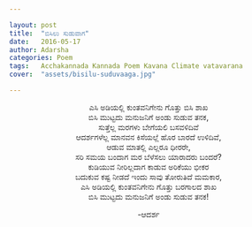 ```yaml
---

layout: post
title:  "ಬಿಸಿಲು ಸುಡುವಾಗ"
date:   2016-05-17
author: Adarsha
categories: Poem
tags:	Acchakannada Kannada Poem Kavana Climate vatavarana
cover:  "assets/bisilu-suduvaaga.jpg"

---
```

<p align = "center">ಎಸಿ ಅಡಿಯಲ್ಲಿ ಕುಂತವನಿಗೇನು ಗೊತ್ತು ಬಿಸಿ ಶಾಖ<br>
ಬಿಸಿ ಮುಟ್ಟದು ಮನುಜನಿಗೆ ಅಂಡು ಸುಡುವ ತನಕ,<br><!--more-->
ಸುತ್ತೆಲ್ಲ ಮರಗಳು ಬೇಗೆಯಲಿ ಬಸವಳಿದಿವೆ<br>
ಆದರ್ಶಗಳೆಲ್ಲ ಮಾನವನ ಕಿಸೆಯಲ್ಲೆ ಹೊರ ಬಾರದೆ ಉಳಿದಿವೆ,<br>
ಆಡುವ ಮಾತಲ್ಲಿ ಎಲ್ಲರೂ ಧೀರರೇ,<br>
ಸರಿ ಸಮಯ ಬಂದಾಗ ಮರ ಬೆಳೆಸಲು ಯಾರಾದರು ಬಂದರೆ?<br>
ಕುಡಿಯುವ ನೀರಿಲ್ಲದಾಗ ಕಾಡುವ ಅರಿಕೆಯು ಭೀಕರ<br>
ಬದುಕುವ ಕಷ್ಟ ನೀಡದೆ ಇಂದು ಸಾವು ತೋರುತಿದೆ ಮಮಕಾರ,<br>
ಎಸಿ ಅಡಿಯಲ್ಲಿ ಕುಂತವನಿಗೇನು ಗೊತ್ತು ಬರಗಾಲದ ಶಾಖ<br>
ಬಿಸಿ ಮುಟ್ಟದು ಮನುಜನಿಗೆ ಅಂಡು ಸುಡುವ ತನಕ!<br></p>

<p align = "center">-ಆದರ್ಶ</p>
